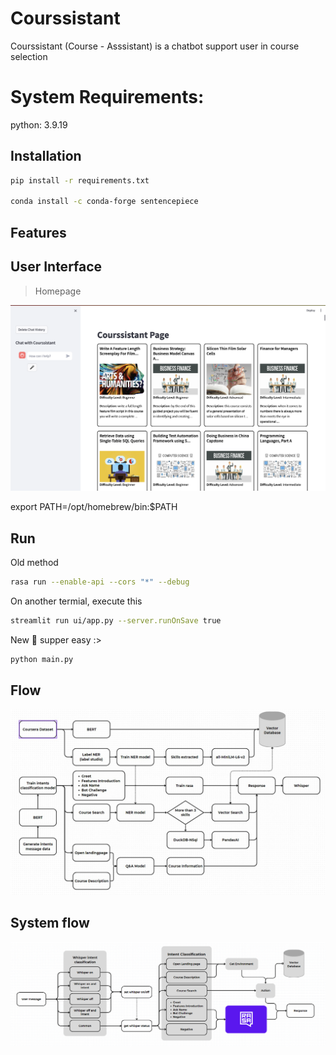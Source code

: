 # Courssistant
Courssistant (Course - Asssistant) is a chatbot support user in course selection

# System Requirements:

python: 3.9.19

## Installation
```bash
pip install -r requirements.txt

conda install -c conda-forge sentencepiece

```

## Features


## User Interface

> Homepage

<p align="center">
  <img src="https://github.com/ThanhHung2112/Courssistant/blob/main/assests/homepage1.png" alt="Home Page 1">
</p>

export PATH=/opt/homebrew/bin:$PATH

## Run
Old method 

```bash
rasa run --enable-api --cors "*" --debug
```
On another termial, execute this 
```bash
streamlit run ui/app.py --server.runOnSave true
```

New 🎉 supper easy :>

```bash
python main.py
```

## Flow

<p align="center">
  <img src="https://github.com/ThanhHung2112/Courssistant/blob/main/assests/flows.jpg" alt="Home Page 1">
</p>

## System flow

<p align="center">
  <img src="https://github.com/ThanhHung2112/Courssistant/blob/main/assests/system_flow.png" alt="Home Page 1">
</p>

